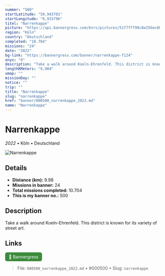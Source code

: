 ```yaml
---
nummer: "500"
startLatitude: "50,943701"
startLongitude: "6,933796"
titel: "Narrenkappe"
picture: "https://api.bannergress.com/bnrs/pictures/51f7fff99c8e256ec6b33897ecba2011"
region: "Köln"
country: "Deutschland"
completed: "10.704"
missions: "24"
date: "2022"
bg-link: "https://bannergress.com/banner/narrenkappe-f124"
onyx: "0"
description: "Take a walk around Koeln-Ehrenfeld. This district is known for its variety of street art."
lengthKMeters: "9,984"
umap: ""
missionDay: ""
notice: ""
trip: ""
title: "Narrenkappe"
slug: "narrenkappe"
href: "banner/000500_narrenkappe_2022.md"
name: "Narrenkappe"
---
```

# Narrenkappe

*2022* • Köln • Deutschland

![Narrenkappe](https://api.bannergress.com/bnrs/pictures/51f7fff99c8e256ec6b33897ecba2011)



## Details
- **Distance (km):** 9.98
- **Missions in banner:** 24
- **Total missions completed:** 10.704
- **This is my banner no.:** 500



## Description
Take a walk around Koeln-Ehrenfeld. This district is known for its variety of street art.



## Links
<a href="https://bannergress.com/banner/narrenkappe-f124" target="_blank" style="display:inline-block;margin-right:8px;padding:6px 12px;background:#3c8b3c;color:#fff;text-decoration:none;border-radius:6px;">🔗 Bannergress</a>



> File: `000500_narrenkappe_2022.md`
> • #000500
> • Slug: `narrenkappe`
